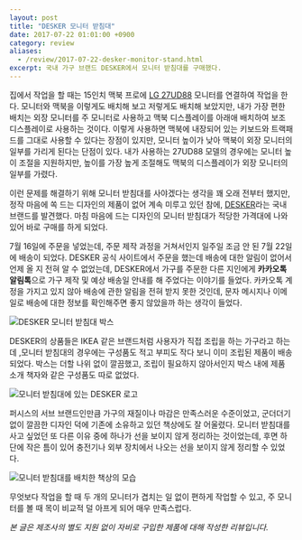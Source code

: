 ```yaml
---
layout: post
title: "DESKER 모니터 받침대"
date: 2017-07-22 01:01:00 +0900
category: review
aliases:
  - /review/2017-07-22-desker-monitor-stand.html
excerpt: 국내 가구 브랜드 DESKER에서 모니터 받침대를 구매했다.
---
```


집에서 작업을 할 때는 15인치 맥북 프로에 [LG 27UD88][1] 모니터를 연결하여 작업을 한다. 모니터와 맥북을 이렇게도 배치해 보고 저렇게도 배치해 보았지만, 내가 가장 편한 배치는 외장 모니터를 주 모니터로 사용하고 맥북 디스플레이를 아래애 배치하여 보조 디스플레이로 사용하는 것이다. 이렇게 사용하면 맥북에 내장되어 있는 키보드와 트랙패드를 그대로 사용할 수 있다는 장점이 있지만, 모니터 높이가 낮아 맥북이 외장 모니터의 일부를 가리게 된다는 단점이 있다. 내가 사용하는 27UD88 모델의 경우에는 모니터 높이 조절을 지원하지만, 높이를 가장 높게 조절해도 맥북의 디스플레이가 외장 모니터의 일부를 가렸다. 

이런 문제를 해결하기 위해 모니터 받침대를 사야겠다는 생각을 꽤 오래 전부터 했지만, 정작 마음에 쏙 드는 디자인의 제품이 없어 계속 미루고 있던 참에, [DESKER][2]라는 국내 브랜드를 발견했다. 마침 마음에 드는 디자인의 모니터 받침대가 적당한 가격대에 나와 있어 바로 구매를 하게 되었다. 

7월 16일에 주문을 넣었는데, 주문 제작 과정을 거쳐서인지 일주일 조금 안 된 7월 22일에 배송이 되었다. DESKER 공식 사이트에서 주문을 했는데 배송에 대한 알림이 없어서 언제 올 지 전혀 알 수 없었는데, DESKER에서 가구를 주문한 다른 지인에게 **카카오톡 알림톡**으로 가구 제작 및 예상 배송일 안내를 해 주었다는 이야기를 들었다. 카카오톡 계정을 가지고 있지 않아 배송에 관한 알림을 전혀 받지 못한 것인데, 문자 메시지나 이메일로 배송에 대한 정보를 확인해주면 좋지 않았을까 하는 생각이 들었다.

![][image-1]

DESKER의 상품들은 IKEA 같은 브랜드처럼 사용자가 직접 조립을 하는 가구라고 하는데 ,모니터 받침대의 경우에는 구성품도 적고 부피도 작다 보니 이미 조립된 제품이 배송되었다. 박스는 더할 나위 없이 깔끔했고, 조립이 필요하지 않아서인지 박스 내에 제품 소개 책자와 같은 구성품도 따로 없었다. 

![][image-2]

퍼시스의 서브 브랜드인만큼 가구의 재질이나 마감은 만족스러운 수준이었고, 군더더기 없이 깔끔한 디자인 덕에 기존에 소유하고 있던 책상에도 잘 어울렸다. 모니터 받침대를 사고 싶었던 또 다른 이유 중에 하나가 선을 보이지 않게 정리하는 것이었는데, 후면 하단에 작은 틈이 있어 충전기나 외부 장치에서 나오는 선을 보이지 않게 정리할 수 있었다. 

![][image-3]

무엇보다 작업을 할 때 두 개의 모니터가 겹치는 일 없이 편하게 작업할 수 있고, 주 모니터를 볼 때 목이 비교적 덜 아프게 되어 매우 만족스럽다. 

_본 글은 제조사의 별도 지원 없이 자비로 구입한 제품에 대해 작성한 리뷰입니다._

[1]:	http://www.lg.com/us/monitors/lg-27UD88-W-4k-uhd-led-monitor
[2]:	http://www.desker.co.kr/

[image-1]:	https://simplist.cdn.sapbox.me/2017-07-22-desker-monitor-stand-1.jpg "DESKER 모니터 받침대 박스"
[image-2]:	https://simplist.cdn.sapbox.me/2017-07-22-desker-monitor-stand-2.jpg "모니터 받침대에 있는 DESKER 로고"
[image-3]:	https://simplist.cdn.sapbox.me/2017-07-22-desker-monitor-stand-3.jpg "모니터 받침대를 배치한 책상의 모습"